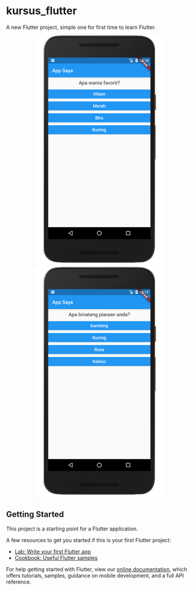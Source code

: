 # kursus_flutter

A new Flutter project, simple one for first time to learn Flutter.

<p align="center">
  <img src="https://github.com/haikalmumtaz/simple-app/blob/master/images/shot1.png" width="350" >
  <img src="https://github.com/haikalmumtaz/simple-app/blob/master/images/shot2.png" width="350" >
</p>

## Getting Started

This project is a starting point for a Flutter application.

A few resources to get you started if this is your first Flutter project:

- [Lab: Write your first Flutter app](https://flutter.dev/docs/get-started/codelab)
- [Cookbook: Useful Flutter samples](https://flutter.dev/docs/cookbook)

For help getting started with Flutter, view our
[online documentation](https://flutter.dev/docs), which offers tutorials,
samples, guidance on mobile development, and a full API reference.
